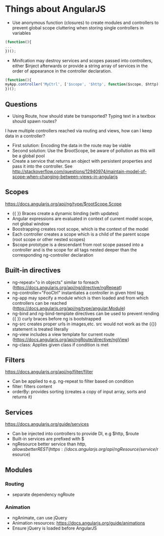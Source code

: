 # Things about AngularJS




* Use anonymous function (closures) to create modules and controllers to prevent global scope cluttering when storing single controllers in variables
```javascript
(function(){
...
})();
```

* Minifcation may destroy services and scopes passed into controllers, either $inject afterwards or provide a string array of services in the order of appearance in the controller declaration.
```javascript
(function(){
myApp.controller('MyCtrl', ['$scope', '$http', function($scope, $http) {...}]);
})();
```

## Questions

* Using Route, how should state be transported? Typing text in a textbox should spawn routes?

I have multiple controllers reached via routing and views, how can I keep data in a controller?
* First solution: Encoding the data in the route may be viable
* Second solution: Use the $rootScope, be aware of pollution as this will be a global pool
* Create a service that returns an object with persistent properties and pass it into the controller. See http://stackoverflow.com/questions/12940974/maintain-model-of-scope-when-changing-between-views-in-angularjs

## Scopes

https://docs.angularjs.org/api/ng/type/$rootScope.Scope

* {{ }} Braces create a dynamic binding (with updates)
* Angular expressions are evaluated in context of current model scope, not global window
* Boostrapping creates root scope, which is the context of the model
* Each controller creates a scope which is a child of the parent scope (root scope or other nested scopes)
* $scope prototype is a descendant from root scope passed into a controller and is the scope for all tags nested deeper than the corresponding ng-controller declaration

## Built-in directives

* ng-repeat="o in objects" similar to foreach (https://docs.angularjs.org/api/ng/directive/ngRepeat)
* ng-controller="FooCtrl" instantiates a controller in given html tag
* ng-app may specify a module which is then loaded and from which controllers can be reached (https://docs.angularjs.org/api/ng/type/angular.Module)
* ng-bind and ng-bind-template directives can be used to prevent rending {{ }} curly braces before ng is bootstrapped
* ng-src creates proper urls in images,etc. src would not work as the {{}} statement is treated literally
* ng-view includes a view template for current route (https://docs.angularjs.org/api/ngRoute/directive/ngView)
* ng-class: Applies given class if condition is met


## Filters

https://docs.angularjs.org/api/ng/filter/filter

* Can be applied to e.g. ng-repeat to filter based on condition
* filter: filters content
* orderBy: provides sorting (creates a copy of input array, sorts and returns it)


## Services

https://docs.angularjs.org/guide/services

* Can be injected into controllers to provide DI, e.g $http, $route
* Built-in services are prefixed with $
* ngResource better service than $http, allows better REST (https://docs.angularjs.org/api/ngResource/service/$resource)

## Modules

### Routing
* separate dependency ngRoute

### Animation

* ngAnimate, can use jQuery
* Animation resources: https://docs.angularjs.org/guide/animations
* Ensure jQuery is loaded before AngularJS